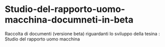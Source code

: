 # Studio-del-rapporto-uomo-macchina-documneti-in-beta
Raccolta di documenti (versione beta) riguardanti lo sviluppo della tesina : Studio del rapporto uomo macchina
